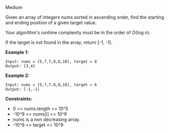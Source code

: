 Medium

Given an array of integers nums sorted in ascending order, find the starting and ending position of a given target value.

Your algorithm's runtime complexity must be in the order of O(log n).

If the target is not found in the array, return [-1, -1].

**Example 1:**
```
Input: nums = [5,7,7,8,8,10], target = 8
Output: [3,4]
```
**Example 2:**
```
Input: nums = [5,7,7,8,8,10], target = 6
Output: [-1,-1]
```

**Constraints:**

- 0 <= nums.length <= 10^5
- -10^9 <= nums[i] <= 10^9
- nums is a non decreasing array.
- -10^9 <= target <= 10^9
